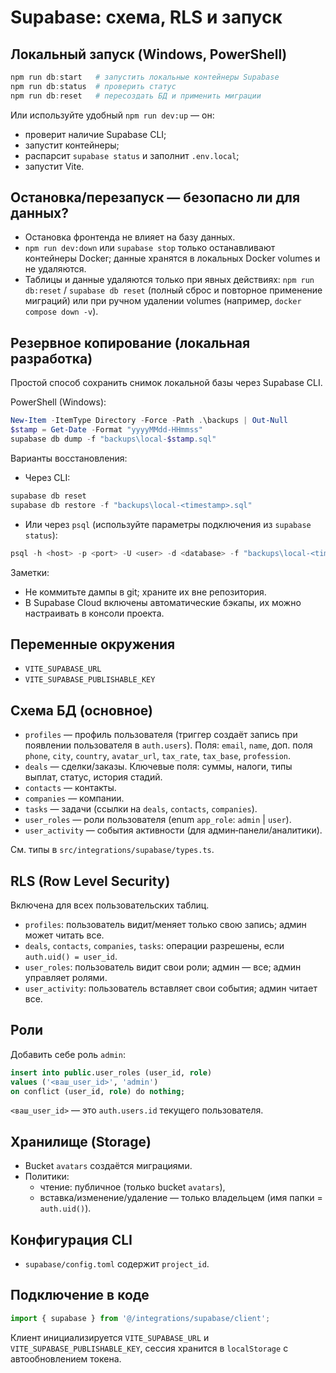 # Supabase: схема, RLS и запуск

## Локальный запуск (Windows, PowerShell)
```powershell
npm run db:start   # запустить локальные контейнеры Supabase
npm run db:status  # проверить статус
npm run db:reset   # пересоздать БД и применить миграции
```
Или используйте удобный `npm run dev:up` — он:
- проверит наличие Supabase CLI;
- запустит контейнеры;
- распарсит `supabase status` и заполнит `.env.local`;
- запустит Vite.

## Остановка/перезапуск — безопасно ли для данных?
- Остановка фронтенда не влияет на базу данных.
- `npm run dev:down` или `supabase stop` только останавливают контейнеры Docker; данные хранятся в локальных Docker volumes и не удаляются.
- Таблицы и данные удаляются только при явных действиях: `npm run db:reset` / `supabase db reset` (полный сброс и повторное применение миграций) или при ручном удалении volumes (например, `docker compose down -v`).

## Резервное копирование (локальная разработка)
Простой способ сохранить снимок локальной базы через Supabase CLI.

PowerShell (Windows):
```powershell
New-Item -ItemType Directory -Force -Path .\backups | Out-Null
$stamp = Get-Date -Format "yyyyMMdd-HHmmss"
supabase db dump -f "backups\local-$stamp.sql"
```

Варианты восстановления:
- Через CLI:
```powershell
supabase db reset
supabase db restore -f "backups\local-<timestamp>.sql"
```
- Или через `psql` (используйте параметры подключения из `supabase status`):
```powershell
psql -h <host> -p <port> -U <user> -d <database> -f "backups\local-<timestamp>.sql"
```

Заметки:
- Не коммитьте дампы в git; храните их вне репозитория.
- В Supabase Cloud включены автоматические бэкапы, их можно настраивать в консоли проекта.

## Переменные окружения
- `VITE_SUPABASE_URL`
- `VITE_SUPABASE_PUBLISHABLE_KEY`

## Схема БД (основное)
- `profiles` — профиль пользователя (триггер создаёт запись при появлении пользователя в `auth.users`). Поля: `email`, `name`, доп. поля `phone`, `city`, `country`, `avatar_url`, `tax_rate`, `tax_base`, `profession`.
- `deals` — сделки/заказы. Ключевые поля: суммы, налоги, типы выплат, статус, история стадий.
- `contacts` — контакты.
- `companies` — компании.
- `tasks` — задачи (ссылки на `deals`, `contacts`, `companies`).
- `user_roles` — роли пользователя (enum `app_role`: `admin` | `user`).
- `user_activity` — события активности (для админ‑панели/аналитики).

См. типы в `src/integrations/supabase/types.ts`.

## RLS (Row Level Security)
Включена для всех пользовательских таблиц.
- `profiles`: пользователь видит/меняет только свою запись; админ может читать все.
- `deals`, `contacts`, `companies`, `tasks`: операции разрешены, если `auth.uid() = user_id`.
- `user_roles`: пользователь видит свои роли; админ — все; админ управляет ролями.
- `user_activity`: пользователь вставляет свои события; админ читает все.

## Роли
Добавить себе роль `admin`:
```sql
insert into public.user_roles (user_id, role)
values ('<ваш_user_id>', 'admin')
on conflict (user_id, role) do nothing;
```

`<ваш_user_id>` — это `auth.users.id` текущего пользователя.

## Хранилище (Storage)
- Bucket `avatars` создаётся миграциями.
- Политики:
  - чтение: публичное (только bucket `avatars`),
  - вставка/изменение/удаление — только владельцем (имя папки = `auth.uid()`).

## Конфигурация CLI
- `supabase/config.toml` содержит `project_id`.

## Подключение в коде
```ts
import { supabase } from '@/integrations/supabase/client';
```
Клиент инициализируется `VITE_SUPABASE_URL` и `VITE_SUPABASE_PUBLISHABLE_KEY`, сессия хранится в `localStorage` с автообновлением токена.
